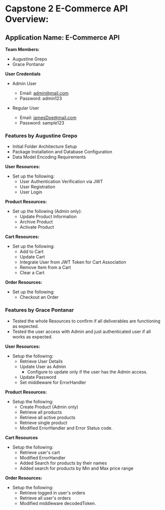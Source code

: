 # Capstone 2 E-Commerce API Overview:
## Application Name: E-Commerce API

**Team Members:**  
- Augustine Grepo  
- Grace Pontanar

**User Credentials**  
- Admin User  
   - Email: admin@mail.com  
   - Password: admin123

- Regular User  
   - Email: jamesDoe@mail.com  
   - Password: sample123

### Features by Augustine Grepo  

- Initial Folder Architecture Setup
- Package Installation and Database Configuration
- Data Model Encoding Requirements

**User Resources:**
- Set up the following:
   - User Authentication Verification via JWT
   - User Registration
   - User Login

**Product Resources:**
- Set up the following (Admin only):
   - Update Product Information
   - Archive Product
   - Activate Product

**Cart Resources:**
- Set up the following:
   - Add to Cart
   - Update Cart
   - Integrate User from JWT Token for Cart Association   
   - Remove Item from a Cart   
   - Clear a Cart   

**Order Resources:**
- Set up the following:   
   - Checkout an Order


### Features by Grace Pontanar   

- Tested the whole Resources to confirm if all deliverables are functioning as expected.
- Tested the user access with Admin and just authenticated user if all works as expected.
   
**User Resources:**
- Setup the following:   
   - Retrieve User Details 
   - Update User as Admin 
      - Configure to update only if the user has the Admin access.
   - Update Password   
   - Set middleware for ErrorHandler   

**Product Resources:**   
- Setup the following:  
   - Create Product (Admin only)
	- Retrieve all products
	- Retrieve all active products
	- Retrieve single product
   - Modified ErrorHandler and Error Status code.

**Cart Resources** 
- Setup the following:   
   - Retrieve user's cart   
   - Modified ErrorHandler
   - Added Search for products by their names   
   - Added search for products by Min and Max price range

**Order Resources:**
- Setup the following:   
   - Retrieve logged in user's orders
   - Retrieve all user's orders
   - Modified middleware decodedToken. 




